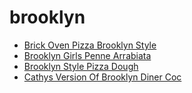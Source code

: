 # brooklyn

 * [Brick Oven Pizza Brooklyn Style](index/b/brick-oven-pizza-brooklyn-style.json)
 * [Brooklyn Girls Penne Arrabiata](index/b/brooklyn-girls-penne-arrabiata.json)
 * [Brooklyn Style Pizza Dough](index/b/brooklyn-style-pizza-dough.json)
 * [Cathys Version Of Brooklyn Diner Coc](index/c/cathys-version-of-brooklyn-diner-coc.json)

